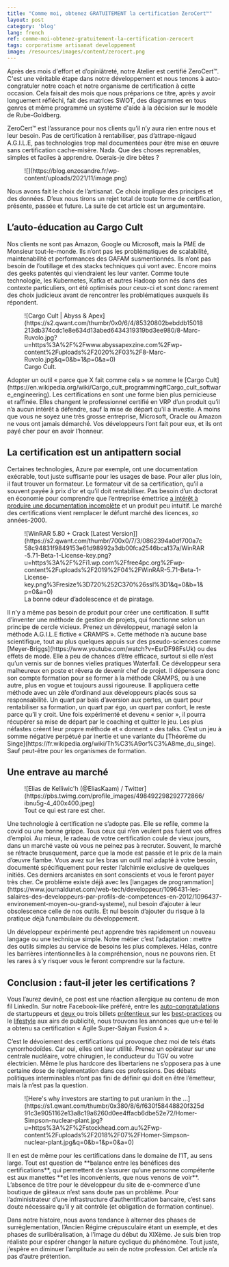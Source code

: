 ```yaml
---
title: "Comme moi, obtenez GRATUITEMENT la certification ZeroCert™"
layout: post
category: 'blog'
lang: french
ref: comme-moi-obtenez-gratuitement-la-certification-zerocert
tags: corporatisme artisanat developpement
image: /resources/images/content/zerocert.png
---
```


Après des mois d'effort et d’opiniâtreté, notre Atelier est certifié ZeroCert™. C'est une véritable étape dans notre développement et nous tenons à auto-congratuler notre coach et notre organisme de certification à cette occasion. Cela faisait des mois que nous préparions ce titre, après y avoir longuement réfléchi, fait des matrices SWOT, des diagrammes en tous genres et même programmé un système d'aide à la décision sur le modèle de Rube-Goldberg.

ZeroCert™ est l’assurance pour nos clients qu’il n’y aura rien entre nous et leur besoin. Pas de certification à rentabiliser, pas d’attrape-nigaud A.G.I.L.E, pas technologies trop mal documentées pour être mise en œuvre sans certification cache-misère. Nada. Que des choses reprenables, simples et faciles à apprendre. Oserais-je dire bêtes ?

<figure class="wp-block-image size-full">![](https://blog.enzosandre.fr/wp-content/uploads/2021/11/image.png)</figure>Nous avons fait le choix de l’artisanat. Ce choix implique des principes et des données. D’eux nous tirons un rejet total de toute forme de certification, présente, passée et future. La suite de cet article est un argumentaire.

## L’auto-éducation au Cargo Cult

Nos clients ne sont pas Amazon, Google ou Microsoft, mais la PME de Monsieur tout-le-monde. Ils n’ont pas les problématiques de scalabilité, maintenabilité et performances des GAFAM susmentionnés. Ils n’ont pas besoin de l’outillage et des stacks techniques qui vont avec. Encore moins des geeks patentés qui viendraient les leur vanter. Comme toute technologie, les Kubernetes, Kafka et autres Hadoop son nés dans des contexte particuliers, ont été optimisés pour ceux-ci et sont donc rarement des choix judicieux avant de rencontrer les problématiques auxquels ils répondent.

<figure class="wp-block-image">![Cargo Cult | Abyss & Apex](https://s2.qwant.com/thumbr/0x0/6/4/85320802bebddb15018213db374cdc1e8e634d13abed6434319319bd3ee980/8-Marc-Ruvolo.jpg?u=https%3A%2F%2Fwww.abyssapexzine.com%2Fwp-content%2Fuploads%2F2020%2F03%2F8-Marc-Ruvolo.jpg&q=0&b=1&p=0&a=0)<figcaption>Cargo Cult.</figcaption></figure>Adopter un outil « parce que X fait comme cela » se nomme le [Cargo Cult](https://en.wikipedia.org/wiki/Cargo_cult_programming#Cargo_cult_software_engineering). Les certifications en sont une forme bien plus pernicieuse et raffinée. Elles changent le professionnel certifié en VRP d’un produit qu’il n’a aucun intérêt à défendre, sauf la mise de départ qu’il a investie. A moins que vous ne soyez une très grosse entreprise, Microsoft, Oracle ou Amazon ne vous ont jamais démarché. Vos développeurs l’ont fait pour eux, et ils ont payé cher pour en avoir l’honneur.

## La certification est un antipattern social

Certaines technologies, Azure par exemple, ont une documentation exécrable, tout juste suffisante pour les usages de base. Pour aller plus loin, il faut trouver un formateur. Le formateur vit de sa certification, qu’il a souvent payée à prix d’or et qu’il doit rentabiliser. Pas besoin d’un doctorat en économie pour comprendre que l’entreprise émettrice <span style="text-decoration: underline;">a intérêt à produire une documentation incomplète</span> et un produit peu intuitif. Le marché des certifications vient remplacer le défunt marché des licences, *so* années-2000.

<figure class="wp-block-image">![WinRAR 5.80 + Crack [Latest Version]](https://s2.qwant.com/thumbr/700x0/7/3/0862394a0df700a7c58c94831f9849153e61d98992a3db00fca2546bca137a/WinRAR-5.71-Beta-1-License-key.png?u=https%3A%2F%2Fi1.wp.com%2Ffree4pc.org%2Fwp-content%2Fuploads%2F2019%2F04%2FWinRAR-5.71-Beta-1-License-key.png%3Fresize%3D720%252C370%26ssl%3D1&q=0&b=1&p=0&a=0)<figcaption>La bonne odeur d’adolescence et de piratage.</figcaption></figure>Il n’y a même pas besoin de produit pour créer une certification. Il suffit d’inventer une méthode de gestion de projets, qui fonctionne selon un principe de cercle vicieux. Prenez un développeur, managé selon la méthode A.G.I.L.E fictive « CRAMPS ». Cette méthode n’a aucune base scientifique, tout au plus quelques appuis sur des pseudo-sciences comme [Meyer-Briggs](https://www.youtube.com/watch?v=EsrDF98FsUk) ou des effets de mode. Elle a peu de chances d’être efficace, surtout si elle n’est qu’un vernis sur de bonnes vielles pratiques Waterfall. Ce développeur sera malheureux en poste et rêvera de devenir chef de projet. Il dépensera donc son compte formation pour se former à la méthode CRAMPS, ou à une autre, plus en vogue et toujours aussi rigoureuse. Il appliquera cette méthode avec un zèle d’ordinand aux développeurs placés sous sa responsabilité. Un quart par bais d’aversion aux pertes, un quart pour rentabiliser sa formation, un quart par égo, un quart par confort, le reste parce qu’il y croit. Une fois expérimenté et devenu « senior », il pourra récupérer sa mise de départ par le coaching et quitter le jeu. Les plus néfastes créent leur propre méthode et « donnent » des talks. C’est un jeu à somme négative perpétué par inertie et une variante du [Théorème du Singe](https://fr.wikipedia.org/wiki/Th%C3%A9or%C3%A8me_du_singe). Sauf peut-être pour les organismes de formation.

## Une entrave au marché

<div class="wp-block-image"><figure class="alignleft">![Elias de Kelliwic'h (@EliasKaam) / Twitter](https://pbs.twimg.com/profile_images/498492298292772866/ibnu5g-4_400x400.jpeg)<figcaption>Tout ce qui est rare est cher.</figcaption></figure></div>Une technologie à certification ne s’adopte pas. Elle se refile, comme la covid ou une bonne grippe. Tous ceux qui n’en veulent pas fuient vos offres d’emploi. Au mieux, le radeau de votre certification coule de vieux jours, dans un marché vaste où vous ne peinez pas à recruter. Souvent, le marché se rétracte brusquement, parce que la mode est passée et le prix de la main d’œuvre flambe. Vous avez sur les bras un outil mal adapté à votre besoin, documenté spécifiquement pour rester l’alchimie exclusive de quelques initiés. Ces derniers arcanistes en sont conscients et vous le feront payer très cher. Ce problème existe déjà avec les [langages de programmation](https://www.journaldunet.com/web-tech/developpeur/1096431-les-salaires-des-developpeurs-par-profils-de-competences-en-2012/1096437-environement-moyen-ou-grand-systeme), nul besoin d’ajouter à leur obsolescence celle de nos outils. Et nul besoin d’ajouter du risque à la pratique déjà funambulaire du développement.

Un développeur expérimenté peut apprendre très rapidement un nouveau langage ou une technique simple. Notre métier c’est l’adaptation : mettre des outils simples au service de besoins les plus complexes. Hélas, contre les barrières intentionnelles à la compréhension, nous ne pouvons rien. Et les rares à s’y risquer vous le feront comprendre sur la facture.

## Conclusion : faut-il jeter les certifications ?

Vous l’aurez deviné, ce post est une réaction allergique au contenu de mon fil LinkedIn. Sur notre Facebook-like préféré, entre les [auto-congratulations](https://blog.enzosandre.fr/2020/09/01/jarrete-le-teletravail/) de startuppeurs et [deux ](https://blog.enzosandre.fr/2020/11/07/se-former-en-artisan/)ou trois billets [prétentieux ](https://blog.enzosandre.fr/2021/10/25/a-quoi-servent-les-juniors/)sur les [best-practices](https://blog.enzosandre.fr/2021/09/09/maitre-developpeur-ma-check-list/) ou le [lifestyle](https://blog.enzosandre.fr/2020/01/29/projets-futurs/) aux airs de publicité, nous trouvons les annonces que un·e·tel·le a obtenu sa certification « Agile Super-Saiyan Fusion 4 ».

C’est le dévoiement des certifications qui provoque chez moi de tels états cynorrhodoïdes. Car oui, elles ont leur utilité. Prenez un opérateur sur une centrale nucléaire, votre chirugien, le conducteur du TGV ou votre électricien. Même le plus hardcore des libertariens ne s’opposera pas à une certaine dose de règlementation dans ces professions. Des débats politiques interminables n’ont pas fini de définir qui doit en être l’émetteur, mais là n’est pas la question.

<figure class="wp-block-image">![Here's why investors are starting to put uranium in the ...](https://s1.qwant.com/thumbr/0x380/8/6/f630f58448820f325d91c3e9051162e13a8c19a6260d0ee4ffacb6dbe52e72/Homer-Simpson-nuclear-plant.jpg?u=https%3A%2F%2Fstockhead.com.au%2Fwp-content%2Fuploads%2F2018%2F07%2FHomer-Simpson-nuclear-plant.jpg&q=0&b=1&p=0&a=0)</figure>Il en est de même pour les certifications dans le domaine de l’IT, au sens large. Tout est question de **balance entre les bénéfices des certifications**, qui permettent de s’assurer qu’une personne compétente est aux manettes **et les inconvénients, que nous venons de voir**. L’absence de titre pour le développeur du site de e-commerce d’une boutique de gâteaux n’est sans doute pas un problème. Pour l’administrateur d’une infrastructure d’authentification bancaire, c’est sans doute nécessaire qu’il y ait contrôle (et obligation de formation continue).

Dans notre histoire, nous avons tendance à alterner des phases de surrèglementation, l’Ancien Régime crépusculaire étant un exemple, et des phases de surlibéralisation, à l’image du début du XIXème. Je suis bien trop réaliste pour espérer changer la nature cyclique du phénomène. Tout juste, j’espère en diminuer l’amplitude au sein de notre profession. Cet article n’a pas d’autre prétention.